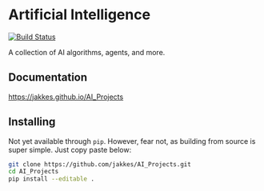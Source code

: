 # Artificial Intelligence
[![Build Status](http://drone.jakke.se/api/badges/jakkes/AI_Projects/status.svg)](http://drone.jakke.se/jakkes/AI_Projects)

A collection of AI algorithms, agents, and more.


## Documentation
https://jakkes.github.io/AI_Projects



## Installing
Not yet available through `pip`. However, fear not, as building from source is super
simple. Just copy paste below:

```bash
git clone https://github.com/jakkes/AI_Projects.git
cd AI_Projects
pip install --editable .
```
